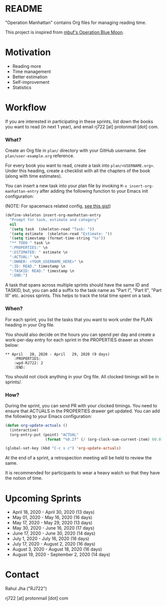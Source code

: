README
======

"Operation Manhattan" contains Org files for managing reading time.

This project is inspired from [mbuf's Operation Blue Moon][obm].

[obm]: https://gitlab.com/shakthimaan/operation-blue-moon/

Motivation
==========

* Reading more
* Time management
* Better estimation
* Self-improvement
* Statistics

Workflow
========

If you are interested in participating in these sprints, list down the
books you want to read (in next 1 year), and email rj722 [at] protonmail [dot] com.

### What?

Create an Org file in `plan/` directory with your GitHub username. See
`plan/user-example.org` reference.

For every book you want to read, create a task into `plan/<USERNAME.org>`. Under
this heading, create a checklist with all the chapters of the book (along with
time estimates).

You can insert a new task into your plan file by invoking `M-x
insert-org-manhattan-entry` after adding the following function to your Emacs
init configuration:

(NOTE: For spacemacs related config, [see this gist][gist])

[gist]: https://gist.github.com/RJ722/5a411efc7c99c34083c77ddc757168bf

```lisp
(define-skeleton insert-org-manhattan-entry
  "Prompt for task, estimate and category"
  nil
  '(setq task  (skeleton-read "Task: "))
  '(setq estimate  (skeleton-read "Estimate: "))
  '(setq timestamp (format-time-string "%s"))
  "** TODO " task \n
  ":PROPERTIES:" \n
  ":ESTIMATED: " estimate \n
  ":ACTUAL:" \n
  ":OWNER: <YOUR_USERNAME_HERE>" \n
  ":ID: READ." timestamp \n
  ":TASKID: READ." timestamp \n
  ":END:")
```

A task that spans across multiple sprints should have the same ID and
TASKID, but, you can add a suffix to the task name as "Part I", "Part
II", "Part III" etc. across sprints. This helps to track the total
time spent on a task.

### When?

For each sprint, you list the tasks that you want to work under the
PLAN heading in your Org file.

You should also decide on the hours you can spend per day and create a
work-per-day entry for each sprint in the PROPERTIES drawer as shown
below:

```
** April   20, 2020 - April   29, 2020 (9 days)
    :PROPERTIES:
    :wpd-RJ722: 2
    :END:
```

You should not clock anything in your Org file. All clocked timings
will be in sprints/.

### How?

During the sprint, you can send PR with your clocked timings. You need
to ensure that ACTUALS in the PROPERTIES drawer get updated. You can
add the following to your Emacs configuration:

```lisp
(defun org-update-actuals ()
  (interactive)
  (org-entry-put (point) "ACTUAL"
                  (format "%0.2f" (/ (org-clock-sum-current-item) 60.0))))

(global-set-key (kbd "C-c s c") 'org-update-actuals)
```

At the end of a sprint, a retrospection meeting will be held to review
the same.

It is recommended for participants to wear a heavy watch so that they
have the notion of time.

Upcoming Sprints
================

* April     18, 2020 - April     30, 2020 (13 days)
* May       01, 2020 - May       16, 2020 (16 days)
* May       17, 2020 - May       29, 2020 (13 days)
* May       30, 2020 - June      16, 2020 (17 days)
* June      17, 2020 - June      30, 2020 (14 days)
* July       1, 2020 - July      16, 2020 (16 days)
* July      17, 2020 - August     2, 2020 (16 days)
* August     3, 2020 - August    18, 2020 (16 days)
* August    19, 2020 - September  2, 2020 (14 days)

Contact
=======

Rahul Jha ("RJ722")

rj722 [at] protonmail [dot] com
